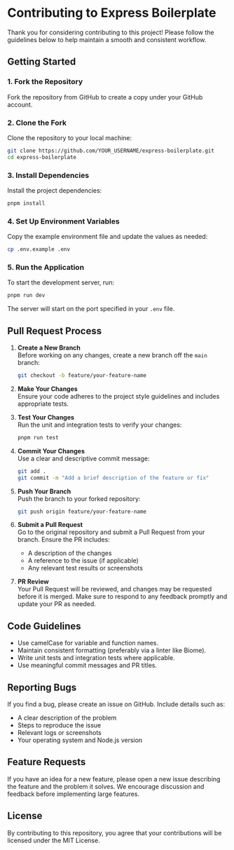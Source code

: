 # Contributing to Express Boilerplate

Thank you for considering contributing to this project! Please follow the guidelines below to help maintain a smooth and consistent workflow.

## Getting Started

### 1. Fork the Repository

Fork the repository from GitHub to create a copy under your GitHub account.

### 2. Clone the Fork

Clone the repository to your local machine:

```bash
git clone https://github.com/YOUR_USERNAME/express-boilerplate.git
cd express-boilerplate
```

### 3. Install Dependencies

Install the project dependencies:

```bash
pnpm install
```

### 4. Set Up Environment Variables

Copy the example environment file and update the values as needed:

```bash
cp .env.example .env
```

### 5. Run the Application

To start the development server, run:

```bash
pnpm run dev
```

The server will start on the port specified in your `.env` file.

## Pull Request Process

1. **Create a New Branch**  
   Before working on any changes, create a new branch off the `main` branch:

   ```bash
   git checkout -b feature/your-feature-name
   ```

2. **Make Your Changes**  
   Ensure your code adheres to the project style guidelines and includes appropriate tests.

3. **Test Your Changes**  
   Run the unit and integration tests to verify your changes:

   ```bash
   pnpm run test
   ```

4. **Commit Your Changes**  
   Use a clear and descriptive commit message:

   ```bash
   git add .
   git commit -m "Add a brief description of the feature or fix"
   ```

5. **Push Your Branch**  
   Push the branch to your forked repository:

   ```bash
   git push origin feature/your-feature-name
   ```

6. **Submit a Pull Request**  
   Go to the original repository and submit a Pull Request from your branch. Ensure the PR includes:

   - A description of the changes
   - A reference to the issue (if applicable)
   - Any relevant test results or screenshots

7. **PR Review**  
   Your Pull Request will be reviewed, and changes may be requested before it is merged. Make sure to respond to any feedback promptly and update your PR as needed.

## Code Guidelines

- Use camelCase for variable and function names.
- Maintain consistent formatting (preferably via a linter like Biome).
- Write unit tests and integration tests where applicable.
- Use meaningful commit messages and PR titles.

## Reporting Bugs

If you find a bug, please create an issue on GitHub. Include details such as:

- A clear description of the problem
- Steps to reproduce the issue
- Relevant logs or screenshots
- Your operating system and Node.js version

## Feature Requests

If you have an idea for a new feature, please open a new issue describing the feature and the problem it solves. We encourage discussion and feedback before implementing large features.

## License

By contributing to this repository, you agree that your contributions will be licensed under the MIT License.
